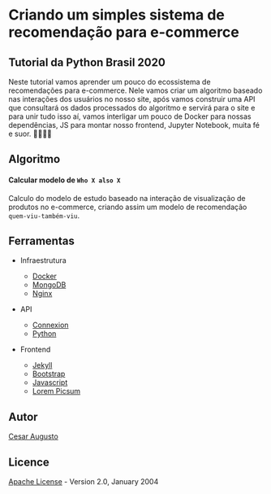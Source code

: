 # Criando um simples sistema de recomendação para e-commerce

## Tutorial da Python Brasil 2020

Neste tutorial vamos aprender um pouco do ecossistema de recomendações para e-commerce. Nele vamos criar um algoritmo baseado nas interações dos usuários no nosso site, após vamos construir uma API que consultará os dados processados do algoritmo e servirá para o site e para unir tudo isso aí, vamos interligar um pouco de Docker para nossas dependências, JS para montar nosso frontend, Jupyter Notebook, muita fé e suor. :muscle::muscle::muscle::muscle:

## Algoritmo

#### Calcular modelo de `Who X also X`
 
Calculo do modelo de estudo baseado na interação de visualização de produtos no e-commerce, criando assim um modelo de recomendação `quem-viu-também-viu`.

## Ferramentas

* Infraestrutura
    * [Docker](https://www.docker.com/get-started)
    * [MongoDB](https://docs.mongodb.com/)
    * [Nginx](https://nginx.org/en/docs/)

* API
    * [Connexion](https://connexion.readthedocs.io/en/latest/index.html)
    * [Python](https://www.python.org/doc/)

* Frontend
    * [Jekyll](https://jekyllrb.com/docs/)
    * [Bootstrap](https://getbootstrap.com/docs/4.5/getting-started/introduction/)
    * [Javascript](https://developer.mozilla.org/pt-BR/docs/Web/JavaScript)
    * [Lorem Picsum](https://picsum.photos/)

## Autor
[Cesar Augusto](https://cesarbruschetta.github.io/)


## Licence
[Apache License](./LICENSE.md) - Version 2.0, January 2004 
